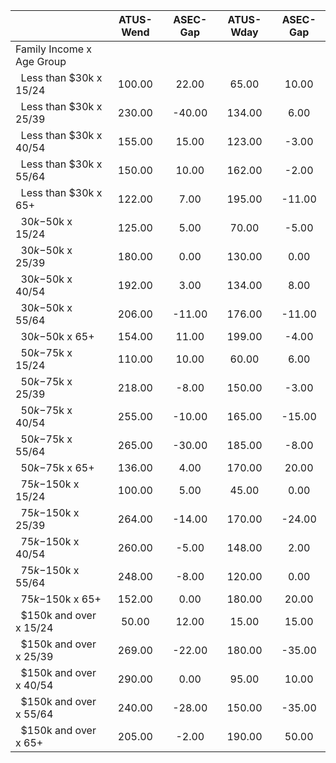 
|                      |    ATUS-Wend |     ASEC-Gap |    ATUS-Wday |     ASEC-Gap |
| -------------------- | :----------: | :----------: | :----------: | :----------: |
| Family Income x Age Group |              |              |              |              |
| &nbsp;&nbsp;Less than $30k x 15/24 |       100.00 |        22.00 |        65.00 |        10.00 |
| &nbsp;&nbsp;Less than $30k x 25/39 |       230.00 |       -40.00 |       134.00 |         6.00 |
| &nbsp;&nbsp;Less than $30k x 40/54 |       155.00 |        15.00 |       123.00 |        -3.00 |
| &nbsp;&nbsp;Less than $30k x 55/64 |       150.00 |        10.00 |       162.00 |        -2.00 |
| &nbsp;&nbsp;Less than $30k x 65+ |       122.00 |         7.00 |       195.00 |       -11.00 |
| &nbsp;&nbsp;$30k-$50k x 15/24 |       125.00 |         5.00 |        70.00 |        -5.00 |
| &nbsp;&nbsp;$30k-$50k x 25/39 |       180.00 |         0.00 |       130.00 |         0.00 |
| &nbsp;&nbsp;$30k-$50k x 40/54 |       192.00 |         3.00 |       134.00 |         8.00 |
| &nbsp;&nbsp;$30k-$50k x 55/64 |       206.00 |       -11.00 |       176.00 |       -11.00 |
| &nbsp;&nbsp;$30k-$50k x 65+ |       154.00 |        11.00 |       199.00 |        -4.00 |
| &nbsp;&nbsp;$50k-$75k x 15/24 |       110.00 |        10.00 |        60.00 |         6.00 |
| &nbsp;&nbsp;$50k-$75k x 25/39 |       218.00 |        -8.00 |       150.00 |        -3.00 |
| &nbsp;&nbsp;$50k-$75k x 40/54 |       255.00 |       -10.00 |       165.00 |       -15.00 |
| &nbsp;&nbsp;$50k-$75k x 55/64 |       265.00 |       -30.00 |       185.00 |        -8.00 |
| &nbsp;&nbsp;$50k-$75k x 65+ |       136.00 |         4.00 |       170.00 |        20.00 |
| &nbsp;&nbsp;$75k-$150k x 15/24 |       100.00 |         5.00 |        45.00 |         0.00 |
| &nbsp;&nbsp;$75k-$150k x 25/39 |       264.00 |       -14.00 |       170.00 |       -24.00 |
| &nbsp;&nbsp;$75k-$150k x 40/54 |       260.00 |        -5.00 |       148.00 |         2.00 |
| &nbsp;&nbsp;$75k-$150k x 55/64 |       248.00 |        -8.00 |       120.00 |         0.00 |
| &nbsp;&nbsp;$75k-$150k x 65+ |       152.00 |         0.00 |       180.00 |        20.00 |
| &nbsp;&nbsp;$150k and over x 15/24 |        50.00 |        12.00 |        15.00 |        15.00 |
| &nbsp;&nbsp;$150k and over x 25/39 |       269.00 |       -22.00 |       180.00 |       -35.00 |
| &nbsp;&nbsp;$150k and over x 40/54 |       290.00 |         0.00 |        95.00 |        10.00 |
| &nbsp;&nbsp;$150k and over x 55/64 |       240.00 |       -28.00 |       150.00 |       -35.00 |
| &nbsp;&nbsp;$150k and over x 65+ |       205.00 |        -2.00 |       190.00 |        50.00 |

